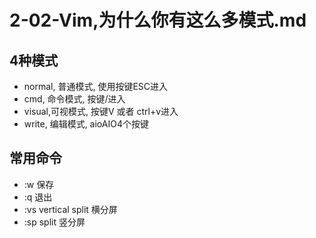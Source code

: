 # 2-02-Vim,为什么你有这么多模式.md

## 4种模式 
- normal, 普通模式, 使用按键ESC进入  
- cmd, 命令模式, 按键/进入 
- visual,可视模式, 按键V 或者 ctrl+v进入 
- write, 编辑模式, aioAIO4个按键 

## 常用命令 
- :w 保存  
- :q 退出  
- :vs vertical split 横分屏  
- :sp split 竖分屏  
